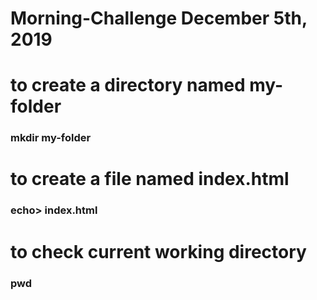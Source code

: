 # Morning-Challenge December 5th, 2019

<!-- A compilation of all the morning challenge exercises during my training in Stutern as a Software Engineer. -->
<div>
  <h1> to create a directory named my-folder </h1>
  <h3> mkdir my-folder</h3>
</div>

<div>
  <h1>to create a file named index.html </h1>
  <h3> echo> index.html</h3>
</div>

<div>
  <h1>to check current working directory</h1>
  <h3>pwd</h3>
</div>
